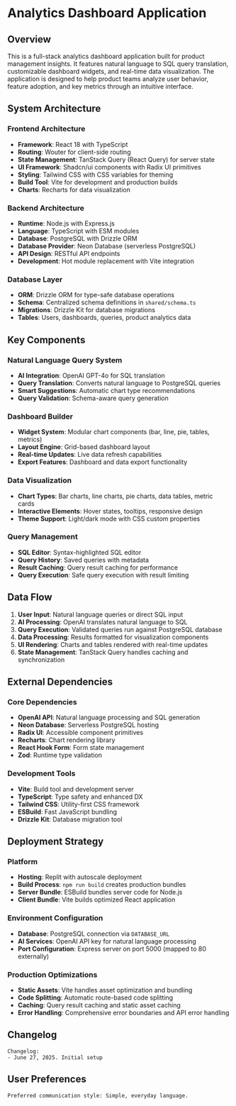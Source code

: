 # Analytics Dashboard Application

## Overview

This is a full-stack analytics dashboard application built for product management insights. It features natural language to SQL query translation, customizable dashboard widgets, and real-time data visualization. The application is designed to help product teams analyze user behavior, feature adoption, and key metrics through an intuitive interface.

## System Architecture

### Frontend Architecture
- **Framework**: React 18 with TypeScript
- **Routing**: Wouter for client-side routing
- **State Management**: TanStack Query (React Query) for server state
- **UI Framework**: Shadcn/ui components with Radix UI primitives
- **Styling**: Tailwind CSS with CSS variables for theming
- **Build Tool**: Vite for development and production builds
- **Charts**: Recharts for data visualization

### Backend Architecture
- **Runtime**: Node.js with Express.js
- **Language**: TypeScript with ESM modules
- **Database**: PostgreSQL with Drizzle ORM
- **Database Provider**: Neon Database (serverless PostgreSQL)
- **API Design**: RESTful API endpoints
- **Development**: Hot module replacement with Vite integration

### Database Layer
- **ORM**: Drizzle ORM for type-safe database operations
- **Schema**: Centralized schema definitions in `shared/schema.ts`
- **Migrations**: Drizzle Kit for database migrations
- **Tables**: Users, dashboards, queries, product analytics data

## Key Components

### Natural Language Query System
- **AI Integration**: OpenAI GPT-4o for SQL translation
- **Query Translation**: Converts natural language to PostgreSQL queries
- **Smart Suggestions**: Automatic chart type recommendations
- **Query Validation**: Schema-aware query generation

### Dashboard Builder
- **Widget System**: Modular chart components (bar, line, pie, tables, metrics)
- **Layout Engine**: Grid-based dashboard layout
- **Real-time Updates**: Live data refresh capabilities
- **Export Features**: Dashboard and data export functionality

### Data Visualization
- **Chart Types**: Bar charts, line charts, pie charts, data tables, metric cards
- **Interactive Elements**: Hover states, tooltips, responsive design
- **Theme Support**: Light/dark mode with CSS custom properties

### Query Management
- **SQL Editor**: Syntax-highlighted SQL editor
- **Query History**: Saved queries with metadata
- **Result Caching**: Query result caching for performance
- **Query Execution**: Safe query execution with result limiting

## Data Flow

1. **User Input**: Natural language queries or direct SQL input
2. **AI Processing**: OpenAI translates natural language to SQL
3. **Query Execution**: Validated queries run against PostgreSQL database
4. **Data Processing**: Results formatted for visualization components
5. **UI Rendering**: Charts and tables rendered with real-time updates
6. **State Management**: TanStack Query handles caching and synchronization

## External Dependencies

### Core Dependencies
- **OpenAI API**: Natural language processing and SQL generation
- **Neon Database**: Serverless PostgreSQL hosting
- **Radix UI**: Accessible component primitives
- **Recharts**: Chart rendering library
- **React Hook Form**: Form state management
- **Zod**: Runtime type validation

### Development Tools
- **Vite**: Build tool and development server
- **TypeScript**: Type safety and enhanced DX
- **Tailwind CSS**: Utility-first CSS framework
- **ESBuild**: Fast JavaScript bundling
- **Drizzle Kit**: Database migration tool

## Deployment Strategy

### Platform
- **Hosting**: Replit with autoscale deployment
- **Build Process**: `npm run build` creates production bundles
- **Server Bundle**: ESBuild bundles server code for Node.js
- **Client Bundle**: Vite builds optimized React application

### Environment Configuration
- **Database**: PostgreSQL connection via `DATABASE_URL`
- **AI Services**: OpenAI API key for natural language processing
- **Port Configuration**: Express server on port 5000 (mapped to 80 externally)

### Production Optimizations
- **Static Assets**: Vite handles asset optimization and bundling
- **Code Splitting**: Automatic route-based code splitting
- **Caching**: Query result caching and static asset caching
- **Error Handling**: Comprehensive error boundaries and API error handling

## Changelog

```
Changelog:
- June 27, 2025. Initial setup
```

## User Preferences

```
Preferred communication style: Simple, everyday language.
```
